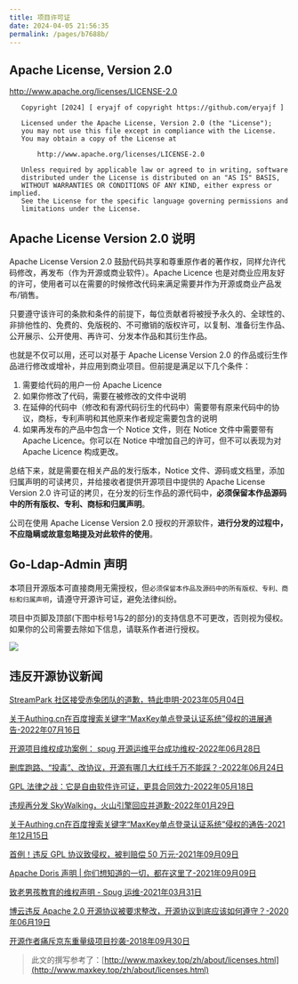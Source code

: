 ```yaml
---
title: 项目许可证
date: 2024-04-05 21:56:35
permalink: /pages/b7688b/
---
```


## Apache License, Version 2.0

http://www.apache.org/licenses/LICENSE-2.0

```
   Copyright [2024] [ eryajf of copyright https://github.com/eryajf ]

   Licensed under the Apache License, Version 2.0 (the "License");
   you may not use this file except in compliance with the License.
   You may obtain a copy of the License at

       http://www.apache.org/licenses/LICENSE-2.0

   Unless required by applicable law or agreed to in writing, software
   distributed under the License is distributed on an "AS IS" BASIS,
   WITHOUT WARRANTIES OR CONDITIONS OF ANY KIND, either express or implied.
   See the License for the specific language governing permissions and
   limitations under the License.
```

## Apache License Version 2.0 说明

Apache License Version 2.0 鼓励代码共享和尊重原作者的著作权，同样允许代码修改，再发布（作为开源或商业软件）。Apache Licence 也是对商业应用友好的许可，使用者可以在需要的时候修改代码来满足需要并作为开源或商业产品发布/销售。

只要遵守该许可的条款和条件的前提下，每位贡献者将被授予永久的、全球性的、非排他性的、免费的、免版税的、不可撤销的版权许可，以复制、准备衍生作品、公开展示、公开使用、再许可、分发本作品和其衍生作品。

也就是不仅可以用，还可以对基于 Apache License Version 2.0 的作品或衍生作品进行修改或增补，并应用到商业项目。但前提是满足以下几个条件：

1. 需要给代码的用户一份 Apache Licence
2. 如果你修改了代码，需要在被修改的文件中说明
3. 在延伸的代码中（修改和有源代码衍生的代码中）需要带有原来代码中的协议，商标，专利声明和其他原来作者规定需要包含的说明
4. 如果再发布的产品中包含一个 Notice 文件，则在 Notice 文件中需要带有 Apache Licence。你可以在 Notice 中增加自己的许可，但不可以表现为对 Apache Licence 构成更改。

总结下来，就是需要在相关产品的发行版本，Notice 文件、源码或文档里，添加归属声明的可读拷贝，并给接收者提供开源项目中提供的 Apache License Version 2.0 许可证的拷贝，在分发的衍生作品的源代码中，**必须保留本作品源码中的所有版权、专利、商标和归属声明**。

公司在使用 Apache License Version 2.0 授权的开源软件，**进行分发的过程中，不应隐瞒或故意忽略提及对此软件的使用**。

## Go-Ldap-Admin 声明

本项目开源版本可直接商用无需授权，但`必须保留本作品及源码中的所有版权、专利、商标和归属声明`，请遵守开源许可证，避免法律纠纷。

项目中页脚及顶部(下图中标号1与2的部分)的支持信息不可更改，否则视为侵权。如果你的公司需要去除如下信息，请联系作者进行授权。

![](https://t.eryajf.net/imgs/2024/04/1712326272166.png)

## 违反开源协议新闻

[StreamPark 社区接受赤兔团队的道歉，特此申明-2023年05月04日](https://www.oschina.net/news/239388)

[关于Authing.cn在百度搜索关键字“MaxKey单点登录认证系统”侵权的进展通告-2022年07月16日](http://www.maxkey.top/zh/about/licenses_zqjy_2207.html)

[开源项目维权成功案例： spug 开源运维平台成功维权-2022年06月28日](https://www.oschina.net/news/201007)

[删库跑路、“投毒”、改协议，开源有哪几大红线千万不能踩？-2022年06月24日](https://blog.csdn.net/csdnopensource/article/details/125447214)

[GPL 法律之战：它是自由软件许可证，更具合同效力-2022年05月18日](https://blog.csdn.net/csdnnews/article/details/124837759)

[违规再分发 SkyWalking，火山引擎回应并道歉-2022年01月29日](https://www.oschina.net/news/180750/volcengine-apache-skywalking)

[关于Authing.cn在百度搜索关键字“MaxKey单点登录认证系统”侵权的通告-2021年12月15日](http://www.maxkey.top/zh/about/licenses_zqjy.html)

[首例！违反 GPL 协议致侵权，被判赔偿 50 万元-2021年09月09日](https://www.oschina.net/news/159435)

[Apache Doris 声明 | 你们想知道的一切，都在这里了-2021年09月09日](https://www.oschina.net/news/159429)

[致老男孩教育的维权声明 - Spug 运维-2021年03月31日](https://www.oschina.net/news/135377/spug-announce)

[博云违反 Apache 2.0 开源协议被要求整改，开源协议到底应该如何遵守？-2020年06月19日](https://segmentfault.com/a/1190000022973105)

[开源作者痛斥京东重量级项目抄袭-2018年09月30日](https://www.oschina.net/news/100440/what-is-a-repo-license)


> 此文的撰写参考了：[http://www.maxkey.top/zh/about/licenses.html](http://www.maxkey.top/zh/about/licenses.html)